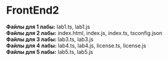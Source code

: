 # FrontEnd2
**Файлы для 1 лабы:** lab1.ts, lab1.js <br />
**Файлы для 2 лабы:** index.html, index.js, index.ts, tsconfig.json <br />
**Файлы для 3 лабы:** lab3.ts, lab3.js <br />
**Файлы для 4 лабы:** lab4.ts, lab4.js, license.ts, license.js <br />
**Файлы для 5 лабы:** lab5.ts, lab5.js <br />
